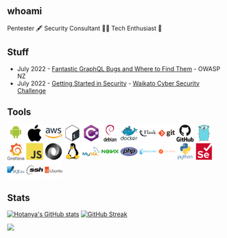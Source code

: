 ## whoami
Pentester 🖋️ Security Consultant 🐱‍👤 Tech Enthusiast 🤖

## Stuff
- July 2022 - [Fantastic GraphQL Bugs and Where to Find Them](https://www.youtube.com/watch?v=uTvspYJgMuM&pp=ygUHaG90YW55YQ%3D%3D) - OWASP NZ
- July 2022 - [Getting Started in Security](https://github.com/Hotanya/hotanya/blob/main/WaikatoCSC_Preso.pdf) - [Waikato Cyber Security Challenge](https://web.archive.org/web/20220929211353/https://cybersecuritychallenge.org.nz/#)

## Tools 

<div>
  <img src="https://github.com/devicons/devicon/blob/master/icons/android/android-original-wordmark.svg" title="Android" **alt="Android" width="40" height="40"/>
  <img src="https://github.com/devicons/devicon/blob/master/icons/apple/apple-original.svg" width="40" height="40"/>
  <img src="https://github.com/devicons/devicon/blob/master/icons/amazonwebservices/amazonwebservices-original-wordmark.svg" width="40" height="40"/>
  <img src="https://github.com/devicons/devicon/blob/master/icons/bash/bash-original.svg" width="40" height="40"/>
  <img src="https://github.com/devicons/devicon/blob/master/icons/csharp/csharp-original.svg" width="40" height="40"/>
  <img src="https://github.com/devicons/devicon/blob/master/icons/debian/debian-original-wordmark.svg" width="40" height="40"/>
  <img src="https://github.com/devicons/devicon/blob/master/icons/docker/docker-original-wordmark.svg" width="40" height="40"/>
  <img src="https://github.com/devicons/devicon/blob/master/icons/flask/flask-original-wordmark.svg" width="40" height="40"/>
  <img src="https://github.com/devicons/devicon/blob/master/icons/git/git-original-wordmark.svg" title="Git" **alt="Git" width="40" height="40"/>
  <img src="https://github.com/devicons/devicon/blob/master/icons/github/github-original-wordmark.svg" title="GitHub" **alt="GitHub" width="40" height="40"/>
  <img src="https://github.com/devicons/devicon/blob/master/icons/go/go-original.svg" width="40" height="40"/>
   <img src="https://github.com/devicons/devicon/blob/master/icons/grafana/grafana-original-wordmark.svg" width="40" height="40"/>
  <img src="https://github.com/devicons/devicon/blob/master/icons/javascript/javascript-original.svg" width="40" height="40"/>
  <img src="https://github.com/devicons/devicon/blob/master/icons/json/json-original.svg" width="40" height="40"/>
  <img src="https://github.com/devicons/devicon/blob/master/icons/linux/linux-original.svg" width="40" height="40"/>
  <img src="https://github.com/devicons/devicon/blob/master/icons/mysql/mysql-original-wordmark.svg" width="40" height="40"/>
  <img src="https://github.com/devicons/devicon/blob/master/icons/nginx/nginx-original.svg" width="40" height="40"/> 
  <img src="https://github.com/devicons/devicon/blob/master/icons/php/php-original.svg" width="40" height="40"/>
  <img src="https://github.com/devicons/devicon/blob/master/icons/portainer/portainer-original-wordmark.svg" width="40" height="40"/>
  <img src="https://github.com/devicons/devicon/blob/master/icons/postman/postman-original-wordmark.svg" width="40" height="40"/>
  <img src="https://github.com/devicons/devicon/blob/master/icons/python/python-original-wordmark.svg" title="Python" alt="Python" width="40" height="40"/>
  <img src="https://github.com/devicons/devicon/blob/master/icons/selenium/selenium-original.svg" width="40" height="40"/>
  <img src="https://github.com/devicons/devicon/blob/master/icons/sqlite/sqlite-original-wordmark.svg" width="40" height="40"/>
  <img src="https://github.com/devicons/devicon/blob/master/icons/ssh/ssh-original-wordmark.svg" width="40" height="40"/>
  <img src="https://github.com/devicons/devicon/blob/master/icons/ubuntu/ubuntu-original-wordmark.svg" width="40" height="40"/>
</div>


## Stats
[![Hotanya's GitHub stats](https://github-readme-stats-vercel-pi.vercel.app/api?username=hotanya&show_icons=true&theme=tokyonight)](https://github.com/Hotanya/github-readme-stats-vercel)   [![GitHub Streak](https://github-readme-streak-stats.herokuapp.com?user=hotanya&theme=dark)]() 

![](https://komarev.com/ghpvc/?username=hotanya&colour=blueviolet&style=plastic&label=ProfileViews%2B%2B) 
